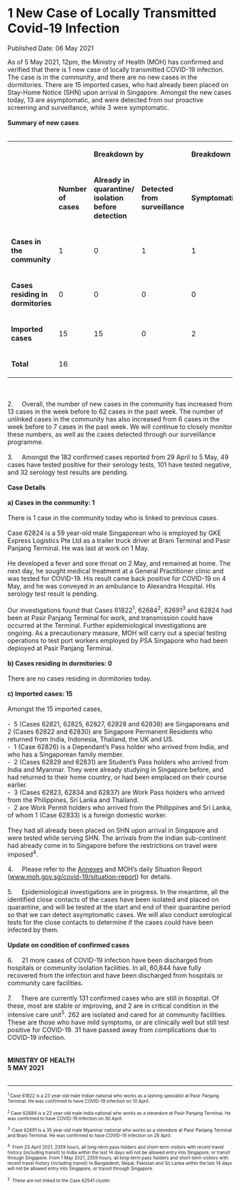 <html>
    <meta http-equiv="Content-Type" content="text/html; charset=utf-8"/>
    <meta charset="utf-8"/>
    <title> 1 New Case of Locally Transmitted  Covid-19 Infection </title>
    <body><h1> 1 New Case of Locally Transmitted  Covid-19 Infection </h1>
    <p>Published Date: 06 May 2021</p> As of 5 May 2021, 12pm, the Ministry of Health (MOH) has confirmed and verified that there is 1 new case of locally transmitted COVID-19 infection. The case is in the community, and there are no new cases in the dormitories. There are 15 imported cases, who had already been placed on Stay-Home Notice (SHN) upon arrival in Singapore. Amongst the new cases today, 13 are asymptomatic, and were detected from our proactive screening and surveillance, while 3 were symptomatic.&nbsp;&nbsp;<br><br><strong>Summary of new cases</strong><br><div><br><div dir="ltr" align="left"><table><colgroup><col width="129"><col width="60"><col width="16"><col width="96"><col width="96"><col width="16"><col width="96"><col width="96"></colgroup><tbody><tr><td><br></td><td><strong><br></strong></td><td colspan="2"><p dir="ltr"><strong>Breakdown by</strong></p></td><td colspan="2"><p dir="ltr"><strong>Breakdown by</strong></p></td></tr><tr><td><strong><br></strong></td><td><p dir="ltr"><strong>Number of cases</strong></p></td><td><p dir="ltr"><strong>Already in quarantine/ isolation before detection</strong></p></td><td><p dir="ltr"><strong>Detected from surveillance</strong></p></td><td><p dir="ltr"><strong>Symptomatic</strong></p></td><td><p dir="ltr"><strong>Asymptomatic</strong></p></td></tr><tr><td><p dir="ltr"><strong>Cases in the community</strong></p></td><td><p dir="ltr">1</p></td><td><p dir="ltr">0</p></td><td><p dir="ltr">1</p></td><td><p dir="ltr">1</p></td><td><p dir="ltr">0</p></td></tr><tr><td><p dir="ltr"><strong>Cases residing in dormitories</strong></p></td><td><p dir="ltr">0</p></td><td><p dir="ltr">0</p></td><td><p dir="ltr">0</p></td><td><p dir="ltr">0</p></td><td><p dir="ltr">0</p></td></tr><tr><td><p dir="ltr"><strong>Imported cases</strong></p></td><td><p dir="ltr">15</p></td><td><p dir="ltr">15</p></td><td><p dir="ltr">0</p></td><td><p dir="ltr">2</p></td><td><p dir="ltr">13</p></td></tr><tr><td><p dir="ltr"><strong>Total</strong></p></td><td><p dir="ltr">16</p></td><td><br></td><td><br></td><td><br></td><td><br></td></tr></tbody></table></div><br><br>2.&nbsp; &nbsp; &nbsp;Overall, the number of new cases in the community has increased from 13 cases in the week before to 62 cases in the past week. The number of unlinked cases in the community has also increased from 6 cases in the week before to 7 cases in the past week. We will continue to closely monitor these numbers, as well as the cases detected through our surveillance programme.<br><br>3.&nbsp; &nbsp; &nbsp;Amongst the 182 confirmed cases reported from 29 April to 5 May, 49 cases have tested positive for their serology tests, 101 have tested negative, and 32 serology test results are pending.<br><br><strong>Case Details<br></strong><br><strong>a) Cases in the community: 1</strong><br><br>There is 1 case in the community today who is linked to previous cases.&nbsp;<br><br>Case 62824 is a 59 year-old male Singaporean who is employed by GKE Express Logistics Pte Ltd as a trailer truck driver at Brani Terminal and Pasir Panjang Terminal. He was last at work on 1 May.&nbsp;<br><br>He developed a fever and sore throat on 2 May, and remained at home. The next day, he sought medical treatment at a General Practitioner clinic and was tested for COVID-19. His result came back positive for COVID-19 on 4 May, and he was conveyed in an ambulance to Alexandra Hospital. His serology test result is pending.&nbsp;<br><br>Our investigations found that Cases 61822<sup>1</sup>, 62684<sup>2</sup>, 62691<sup>3</sup> and 62824 had been at Pasir Panjang Terminal for work, and transmission could have occurred at the Terminal. Further epidemiological investigations are ongoing. As a precautionary measure, MOH will carry out a special testing operations to test port workers employed by PSA Singapore who had been deployed at Pasir Panjang Terminal.<br><br><strong>b) Cases residing in dormitories: 0</strong><br><br>There are no cases residing in dormitories today.&nbsp;<br><br><strong>c) Imported cases: 15</strong><br><br>Amongst the 15 imported cases,&nbsp;<br><br>-&nbsp; 5 (Cases 62821, 62825, 62827, 62828 and 62838) are Singaporeans and 2 (Cases 62822 and 62830) are Singapore Permanent Residents who returned from India, Indonesia, Thailand, the UK and US.<br>-&nbsp; 1 (Case 62826) is a Dependant’s Pass holder who arrived from India, and who has a Singaporean family member.<br>-&nbsp; 2 (Cases 62829 and 62831) are Student’s Pass holders who arrived from India and Myanmar. They were already studying in Singapore before, and had returned to their home country, or had been emplaced on their course earlier.<br>-&nbsp; 3 (Cases 62823, 62834 and 62837) are Work Pass holders who arrived from the Philippines, Sri Lanka and Thailand.<br>-&nbsp; 2 are Work Permit holders who arrived from the Philippines and Sri Lanka, of whom 1 (Case 62833) is a foreign domestic worker.<br><br>They had all already been placed on SHN upon arrival in Singapore and were tested while serving SHN. The arrivals from the Indian sub-continent had already come in to Singapore before the restrictions on travel were imposed<sup>4</sup>.<br><br>4.&nbsp; &nbsp; &nbsp;Please refer to the <a href="/docs/librariesprovider5/default-document-library/annexes9ec0979869e84ecea26130892ede0f99.pdf?sfvrsn=c728d9cf_0" title="Annexes">Annexes</a>&nbsp;and MOH’s daily Situation Report (<a href="https://www.moh.gov.sg/covid-19/situation-report" title="" class="" target="">www.moh.gov.sg/covid-19/situation-report</a>) for details.&nbsp;<br><br>5.&nbsp; &nbsp; &nbsp;Epidemiological investigations are in progress. In the meantime, all the identified close contacts of the cases have been isolated and placed on quarantine, and will be tested at the start and end of their quarantine period so that we can detect asymptomatic cases. We will also conduct serological tests for the close contacts to determine if the cases could have been infected by them.<br><br><strong>Update on condition of confirmed cases</strong><br><br>6.&nbsp; &nbsp; &nbsp;21 more cases of COVID-19 infection have been discharged from hospitals or community isolation facilities. In all, 60,844 have fully recovered from the infection and have been discharged from hospitals or community care facilities.&nbsp;<br><br>7.&nbsp; &nbsp; &nbsp;There are currently 131 confirmed cases who are still in hospital. Of these, most are stable or improving, and 2 are in critical condition in the intensive care unit<sup>5</sup>. 262 are isolated and cared for at community facilities. These are those who have mild symptoms, or are clinically well but still test positive for COVID-19. 31 have passed away from complications due to COVID-19 infection.&nbsp;<br><br><br><strong>MINISTRY OF HEALTH<br>5 MAY 2021<br>&nbsp;<br></strong><hr><span style="font-size: 10px;"><sup>1 </sup>Case 61822 is a 23 year-old male Indian national who works as a lashing specialist at Pasir Panjang Terminal. He was confirmed to have COVID-19 infection on 10 April.&nbsp;<br><br><sup>2 </sup>Case 62684 is a 23 year-old male India national who works as a stevedore at Pasir Panjang Terminal. He was confirmed to have COVID-19 infection on 30 April.<br></span><div><span style="font-size: 10px;"><br><sup>3&nbsp;&nbsp;</sup>Case 62691 is a 35 year-old male Myanmar national who works as a stevedore at Pasir Panjang Terminal and Brani Terminal. He was confirmed to have COVID-19 infection on 28 April.<br></span><div><span style="font-size: 10px;"><br></span></div><div><span style="font-size: 10px;"><sup>4</sup>&nbsp; From 23 April 2021, 2359 hours, all long-term pass holders and short-term visitors with recent travel history (including transit) to India within the last 14 days will not be allowed entry into Singapore, or transit through Singapore. From 1 May 2021, 2359 hours, all long-term pass holders and short-term visitors with recent travel history (including transit) to Bangladesh, Nepal, Pakistan and Sri Lanka within the last 14 days will not be allowed entry into Singapore, or transit through Singapore.<br><br><sup>5</sup>&nbsp;&nbsp;These are not linked to the Case 62541 cluster.</span> </div><br></div><br></div></body>
</html>